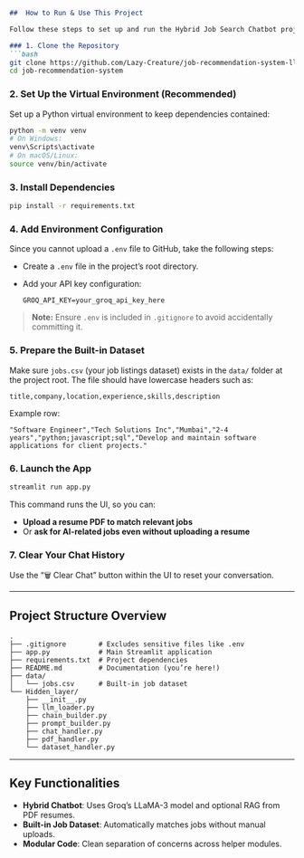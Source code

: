 ````markdown
##  How to Run & Use This Project

Follow these steps to set up and run the Hybrid Job Search Chatbot project:

### 1. Clone the Repository
```bash
git clone https://github.com/Lazy-Creature/job-recommendation-system-llm-chatbot.git
cd job-recommendation-system
````

### 2. Set Up the Virtual Environment (Recommended)

Set up a Python virtual environment to keep dependencies contained:

```bash
python -m venv venv
# On Windows:
venv\Scripts\activate
# On macOS/Linux:
source venv/bin/activate
```

### 3. Install Dependencies

```bash
pip install -r requirements.txt
```

### 4. Add Environment Configuration

Since you cannot upload a `.env` file to GitHub, take the following steps:

* Create a `.env` file in the project’s root directory.
* Add your API key configuration:

  ```
  GROQ_API_KEY=your_groq_api_key_here
  ```

> **Note:** Ensure `.env` is included in `.gitignore` to avoid accidentally committing it.

### 5. Prepare the Built-in Dataset

Make sure `jobs.csv` (your job listings dataset) exists in the `data/` folder at the project root. The file should have lowercase headers such as:

```
title,company,location,experience,skills,description
```

Example row:

```
"Software Engineer","Tech Solutions Inc","Mumbai","2-4 years","python;javascript;sql","Develop and maintain software applications for client projects."
```

### 6. Launch the App

```bash
streamlit run app.py
```

This command runs the UI, so you can:

* **Upload a resume PDF to match relevant jobs**
* Or **ask for AI-related jobs even without uploading a resume**

### 7. Clear Your Chat History

Use the “🗑️ Clear Chat” button within the UI to reset your conversation.

---

## Project Structure Overview

```
.
├── .gitignore        # Excludes sensitive files like .env
├── app.py            # Main Streamlit application
├── requirements.txt  # Project dependencies
├── README.md         # Documentation (you’re here!)
├── data/
│   └── jobs.csv      # Built-in job dataset
└── Hidden_layer/
    ├── __init__.py
    ├── llm_loader.py
    ├── chain_builder.py
    ├── prompt_builder.py
    ├── chat_handler.py
    ├── pdf_handler.py
    └── dataset_handler.py
```

---

## Key Functionalities

* **Hybrid Chatbot**: Uses Groq’s LLaMA-3 model and optional RAG from PDF resumes.
* **Built-in Job Dataset**: Automatically matches jobs without manual uploads.
* **Modular Code**: Clean separation of concerns across helper modules.




